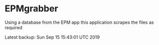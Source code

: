 # EPMgrabber
Using a database from the EPM app this application scrapes the files as required


Latest backup: Sun Sep 15 15:43:01 UTC 2019
